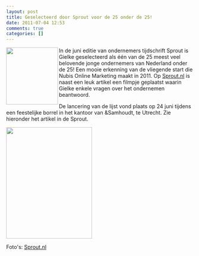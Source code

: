 ```yaml
---
layout: post
title: Geselecteerd door Sprout voor de 25 onder de 25!
date: 2011-07-04 12:53
comments: true
categories: []
---
```

<img align="left" class=" size-medium wp-image-821" title="25onderde25" src="http://www.nubisonline.nl/wp-content/uploads/2011/07/25onderde25_logo-273x300.jpg" alt="" width="139" height="154" />In de juni editie van ondernemers tijdschrift Sprout is Gielke geselecteerd als één van de 25 meest veel belovende jonge ondernemers van Nederland onder de 25! Een mooie erkenning van de vliegende start die Nubis Online Marketing maakt in 2011. Op <a href="http://www.sprout.nl/101/28998/25-onder-de-25/gielke-burgmans-24-nubis-online-marketing.html">Sprout.nl</a> is naast een leuk artikel een filmpje geplaatst waarin Gielke enkele vragen over het ondernemen beantwoord.

De lancering van de lijst vond plaats op 24 juni tijdens een feestelijke borrel in het kantoor van &amp;Samhoudt, te Utrecht. Zie hieronder het artikel in de Sprout.

<a href="http://www.nubisonline.nl/wp-content/uploads/2011/07/Gielke-Burgmans-Sprout-25.pdf"><img class="alignleft size-medium wp-image-824" title="Sprout pagina" src="http://www.nubisonline.nl/wp-content/uploads/2011/07/Sprout-pagina-231x300.jpg" alt="" width="231" height="300" /></a>

Foto's: <a href="http://www.sprout.nl">Sprout.nl</a>
